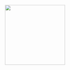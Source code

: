 <a href="https://open.spotify.com/show/6YMJMAh8zJcCwHwe5kSmjT">
  <img src="https://upload.wikimedia.org/wikipedia/en/5/51/Kendrick_Lamar_-_Damn.png" width="200" height="200">
</a>
